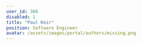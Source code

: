 ```yaml
---
user_id: 368
disabled: 1
title: "Paul Keir"
position: Software Engineer
avatar: /assets/images/portal/authors/missing.png
---
```



